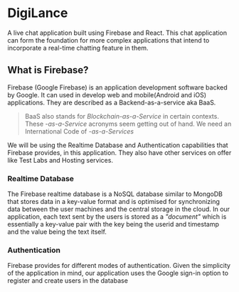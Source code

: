 # DigiLance
A live chat application built using Firebase and React. This chat application can form the foundation for more complex applications that intend to incorporate a real-time chatting feature in them.

## What is Firebase?
Firebase (Google Firebase) is an application development software backed by Google. It can used in develop web and mobile(Android and iOS) applications. They are described as a Backend-as-a-service aka BaaS. 

> BaaS also stands for <i>Blockchain-as-a-Service</i> in certain contexts.<br> These <i>-as-a-Service</i> acronyms seem getting out of hand. We need an International Code of <i>-as-a-Services</i>

We will be using the Realtime Database and Authentication capabilities that Firebase provides, in this application. They also have other services on offer like Test Labs and Hosting services. 

### Realtime Database

The Firebase realtime database is a NoSQL database similar to MongoDB that stores data in a key-value format and is optimised for synchronizing data between the user machines and the central storage in the cloud. In our application, each text sent by the users is stored as a <i>"document"</i> which is essentially a key-value pair with the key being the userid and timestamp and the value being the text itself.

### Authentication

Firebase provides for different modes of authentication. Given the simplicity of the application in mind, our application uses the Google sign-in option to register and create users in the database
